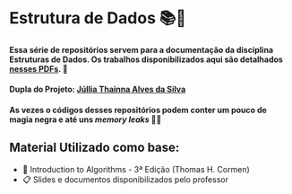 # Estrutura de Dados 📚🔬

#### Essa série de repositórios servem para a documentação da disciplina **Estruturas de Dados**. Os trabalhos disponibilizados aqui são detalhados [nesses PDFs](https://drive.google.com/drive/folders/1-FxBjFF2M1EaEumaoZU9ZMSpLlzRTzBU?usp=sharing "nesses PDFs"). 📰

#### Dupla do Projeto: [Júllia Thainna Alves da Silva](https://github.com/JulliaThainna)

#### As vezes o códigos desses repositórios podem conter um pouco de magia negra e até uns *memory leaks* 😬👀

## Material Utilizado como base:
* 📖 Introduction to Algorithms - 3ª Edição (Thomas H. Cormen)
* 📋 Slides e documentos disponibilizados pelo professor
